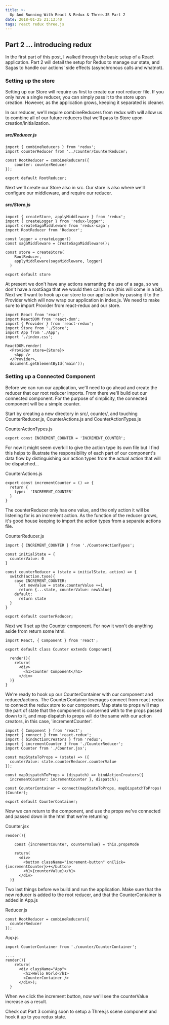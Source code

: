 ```yaml
---
title: >-
  Up And Running With React & Redux & Three.JS Part 2
date: 2018-01-25 21:13:40
tags: react redux three.js
---
```


## Part 2 ... introducing redux
In the first part of this post, I walked through the basic setup of a React application. Part 2 will detail the setup for Redux to manage our state, and Sagas to handle our actions' side effects (asynchronous calls and whatnot).


### Setting up the store
Setting up our Store will require us first to create our root reducer file. If you only have a single reducer, you can simply pass it to the store upon creation. However, as the application grows, keeping it separated is cleaner.


In our reducer, we'll require combineReducers from redux with will allow us to combine all of our future reducers that we'll pass to Store upon creation/initialization.


##### src/Reducer.js
```
import { combineReducers } from 'redux';
import counterReducer from '../counter/CounterReducer;

const RootReducer = combineReducers({
    counter: counterReducer
});

export default RootReducer;
```

Next we'll create our Store also in src. Our store is also where we'll configure our middleware, and require our reducer.

##### src/Store.js
```
import { createStore, applyMiddleware } from 'redux';
import { createLogger } from 'redux-logger';
import createSagaMiddleware from 'redux-saga';
import RootReducer from 'Reducer';

const logger = createLogger()
const sagaMiddleware = createSagaMiddleware();

const store = createStore(
    RootReducer,
    applyMiddleware(sagaMiddleware, logger)
  )

export default store
```

At present we don't have any actions warranting the use of a saga, so we don't have a rootSaga that we would then call to run (this will come in a bit). Next we'll want to hook up our store to our application by passing it to the Provider which will now wrap our application in index.js. We need to make sure to import Provider from react-redux and our store.

```
import React from 'react';
import ReactDOM from 'react-dom';
import { Provider } from 'react-redux';
import Store from './Store';
import App from './App';
import './index.css';

ReactDOM.render(
  <Provider store={Store}>
    <App />
  </Provider>,
  document.getElementById('main'));
```

### Setting up a Connected Component
Before we can run our application, we'll need to go ahead and create the reducer that our root reducer imports. From there we'll build out our connected component. For the purpose of simplicity, the connected component will be a simple counter.

Start by creating a new directory in src/, counter/, and touching CounterReducer.js, CounterActions.js and CounterActionTypes.js

CounterActionTypes.js
```
export const INCREMENT_COUNTER = 'INCREMENT_COUNTER';
```
For now it might seem overkill to give the action type its own file but I find this helps to illustrate the responsibility of each part of our component's data flow by distinguishing our action types from the actual action that will be dispatched...

CounterActions.js
```
export const incrementCounter = () => {
  return {
    type:  'INCREMENT_COUNTER'
  }
}
```

The counterReducer only has one value, and the only action it will be listening for is an increment action. As the function of the reducer grows, it's good house keeping to import the action types from a separate actions file.

CounterReducer.js
```
import { INCREMENT_COUNTER } from './CounterActionTypes';

const initialState = {
  counterValue: 0
}

const counterReducer = (state = initialState, action) => {
  switch(action.tyoe){
    case INCREMENT_COUNTER:
      let newValue = state.counterValue +=1
      return {...state, counterValue: newValue}
    default:
      return state
  }
}

export default counterReducer;
```

Next we'll set up the Counter component. For now it won't do anything aside from return some html.

```
import React, { Component } from 'react';

export default class Counter extends Component{

  render(){
    return(
      <div>
        <h1>Counter Component</h1>
      </div>
  )}
}
```

We're ready to hook up our CounterContainer with our component and reducer/actions. The CounterContainer leverages connect from react-redux to connect the redux store to our component. Map state to props will map the part of state that the component is concerned with to the props passed down to it, and map dispatch to props will do the same with our action creators, in this case, 'incrementCounter'.

```
import { Component } from 'react';
import { connect } from 'react-redux';
import { bindActionCreators } from 'redux';
import { incrementCounter } from './CounterReducer';
import Counter from './Counter.jsx';

const mapStateToProps = (state) => ({
  counterValue: state.counterReducer.counterValue
});

const mapDispatchToProps = (dispatch) => bindActionCreators({
  incrementCounter: incrementCounter }, dispatch);

const CounterContainer = connect(mapStateToProps, mapDispatchToProps)(Counter);

export default CounterContainer;
```

Now we can return to the component, and use the props we've connected and passed down in the html that we're returning

Counter.jsx
```
render(){

    const {incrementCounter, counterValue} = this.propsMode

    return(
      <div>
        <button className="increment-button" onClick={incrementCounter}>+</button>
        <h1>{counterValue}</h1>
      </div>
  )}
```

Two last things before we build and run the application. Make sure that the new reducer is added to the root reducer, and that the CounterContainer is added in App.js

Reducer.js
```
const RootReducer = combineReducers({
  counterReducer
});
```

App.js
```
import CounterContainer from './counter/CounterContainer';

....
render(){
    return(
      <div className="App">
        <h1>Hello World</h1>
        <CounterContainer />
      </div>);
  }
```

When we click the increment button, now we'll see the counterValue increase as a result.


Check out Part 3 coming soon to setup a Three.js scene component and hook it up to you redux state.

